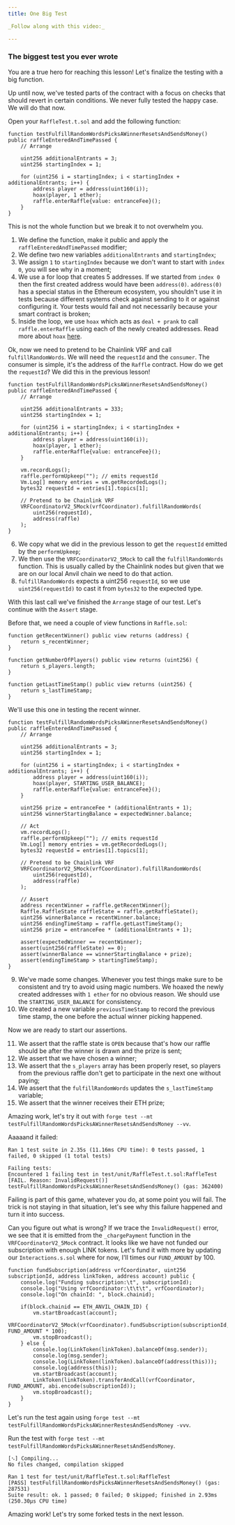 ```yaml
---
title: One Big Test

_Follow along with this video:_

---
```


### The biggest test you ever wrote

You are a true hero for reaching this lesson! Let's finalize the testing with a big function.

Up until now, we've tested parts of the contract with a focus on checks that should revert in certain conditions. We never fully tested the happy case. We will do that now.

Open your `RaffleTest.t.sol` and add the following function:

```solidity
function testFulfillRandomWordsPicksAWinnerResetsAndSendsMoney() public raffleEnteredAndTimePassed {
    // Arrange

    uint256 additionalEntrants = 3;
    uint256 startingIndex = 1;

    for (uint256 i = startingIndex; i < startingIndex + additionalEntrants; i++) {
        address player = address(uint160(i));
        hoax(player, 1 ether);
        raffle.enterRaffle{value: entranceFee}();
    }
}
```

This is not the whole function but we break it to not overwhelm you.

1. We define the function, make it public and apply the `raffleEnteredAndTimePassed` modifier;
2. We define two new variables `additionalEntrants` and `startingIndex`;
3. We assign `1` to `startingIndex` because we don't want to start with `index 0`, you will see why in a moment;
4. We use a for loop that creates 5 addresses. If we started from `index 0` then the first created address would have been `address(0)`. `address(0)` has a special status in the Ethereum ecosystem, you shouldn't use it in tests because different systems check against sending to it or against configuring it. Your tests would fail and not necessarily because your smart contract is broken;
5. Inside the loop, we use `hoax` which acts as `deal + prank` to call `raffle.enterRaffle` using each of the newly created addresses. Read more about `hoax` [here](https://book.getfoundry.sh/reference/forge-std/hoax?highlight=hoax#hoax).

Ok, now we need to pretend to be Chainlink VRF and call `fulfillRandomWords`. We will need the `requestId` and the `consumer`. The consumer is simple, it's the address of the `Raffle` contract. How do we get the `requestId`? We did this in the previous lesson!

```solidity
function testFulfillRandomWordsPicksAWinnerResetsAndSendsMoney() public raffleEnteredAndTimePassed {
    // Arrange

    uint256 additionalEntrants = 333;
    uint256 startingIndex = 1;

    for (uint256 i = startingIndex; i < startingIndex + additionalEntrants; i++) {
        address player = address(uint160(i));
        hoax(player, 1 ether);
        raffle.enterRaffle{value: entranceFee}();
    }

    vm.recordLogs();
    raffle.performUpkeep(""); // emits requestId
    Vm.Log[] memory entries = vm.getRecordedLogs();
    bytes32 requestId = entries[1].topics[1];

    // Pretend to be Chainlink VRF
    VRFCoordinatorV2_5Mock(vrfCoordinator).fulfillRandomWords(
        uint256(requestId),
        address(raffle)
    );
}
```
6. We copy what we did in the previous lesson to get the `requestId` emitted by the `performUpkeep`;
7. We then use the `VRFCoordinatorV2_5Mock` to call the `fulfillRandomWords` function. This is usually called by the Chainlink nodes but given that we are on our local Anvil chain we need to do that action.
8. `fulfillRandomWords` expects a uint256 `requestId`, so we use `uint256(requestId)` to cast it from `bytes32` to the expected type.

With this last call we've finished the `Arrange` stage of our test. Let's continue with the `Assert` stage.

Before that, we need a couple of view functions in `Raffle.sol`:

```solidity
function getRecentWinner() public view returns (address) {
    return s_recentWinner;
}

function getNumberOfPlayers() public view returns (uint256) {
    return s_players.length;
}

function getLastTimeStamp() public view returns (uint256) {
    return s_lastTimeStamp;
}
```

We'll use this one in testing the recent winner.


```solidity
function testFulfillRandomWordsPicksAWinnerResetsAndSendsMoney() public raffleEnteredAndTimePassed {
    // Arrange

    uint256 additionalEntrants = 3;
    uint256 startingIndex = 1;

    for (uint256 i = startingIndex; i < startingIndex + additionalEntrants; i++) {
        address player = address(uint160(i));
        hoax(player, STARTING_USER_BALANCE);
        raffle.enterRaffle{value: entranceFee}();
    }

    uint256 prize = entranceFee * (additionalEntrants + 1);
    uint256 winnerStartingBalance = expectedWinner.balance;

    // Act
    vm.recordLogs();
    raffle.performUpkeep(""); // emits requestId
    Vm.Log[] memory entries = vm.getRecordedLogs();
    bytes32 requestId = entries[1].topics[1];

    // Pretend to be Chainlink VRF
    VRFCoordinatorV2_5Mock(vrfCoordinator).fulfillRandomWords(
        uint256(requestId),
        address(raffle)
    );

    // Assert
    address recentWinner = raffle.getRecentWinner();
    Raffle.RaffleState raffleState = raffle.getRaffleState();
    uint256 winnerBalance = recentWinner.balance;
    uint256 endingTimeStamp = raffle.getLastTimeStamp();
    uint256 prize = entranceFee * (additionalEntrants + 1);

    assert(expectedWinner == recentWinner);
    assert(uint256(raffleState) == 0);
    assert(winnerBalance == winnerStartingBalance + prize);
    assert(endingTimeStamp > startingTimeStamp);
}
```

9. We've made some changes. Whenever you test things make sure to be consistent and try to avoid using magic numbers. We hoaxed the newly created addresses with `1 ether` for no obvious reason. We should use the `STARTING_USER_BALANCE` for consistency.
10. We created a new variable `previousTimeStamp` to record the previous time stamp, the one before the actual winner picking happened.

Now we are ready to start our assertions.

11. We assert that the raffle state is `OPEN` because that's how our raffle should be after the winner is drawn and the prize is sent;
12. We assert that we have chosen a winner;
13. We assert that the `s_players` array has been properly reset, so players from the previous raffle don't get to participate in the next one without paying;
14. We assert that the `fulfillRandomWords` updates the `s_lastTimeStamp` variable;
15. We assert that the winner receives their ETH prize;
 
Amazing work, let's try it out with `forge test --mt testFulfillRandomWordsPicksAWinnerResetsAndSendsMoney --vv`.

Aaaaand it failed:

```
Ran 1 test suite in 2.35s (11.16ms CPU time): 0 tests passed, 1 failed, 0 skipped (1 total tests)

Failing tests:
Encountered 1 failing test in test/unit/RaffleTest.t.sol:RaffleTest
[FAIL. Reason: InvalidRequest()] testFulfillRandomWordsPicksAWinnerResetsAndSendsMoney() (gas: 362400)
```

Failing is part of this game, whatever you do, at some point you will fail. The trick is not staying in that situation, let's see why this failure happened and turn it into success.

Can you figure out what is wrong?
If we trace the `InvalidRequest()` error, we see that it is emitted from the
`_chargePayment` function in the `VRFCoordinatorV2_5Mock` contract. It looks
like we have not funded our subscription with enough LINK tokens. Let's fund it
with more by updating our `Interactions.s.sol` where for now, I'll times our
`FUND_AMOUNT` by 100.

```solidity
function fundSubscription(address vrfCoordinator, uint256 subscriptionId, address linkToken, address account) public {
    console.log("Funding subscription:\t", subscriptionId);
    console.log("Using vrfCoordinator:\t\t\t", vrfCoordinator);
    console.log("On chainId: ", block.chainid);

    if(block.chainid == ETH_ANVIL_CHAIN_ID) {
        vm.startBroadcast(account);
        VRFCoordinatorV2_5Mock(vrfCoordinator).fundSubscription(subscriptionId, FUND_AMOUNT * 100);
        vm.stopBroadcast();
    } else {
        console.log(LinkToken(linkToken).balanceOf(msg.sender));
        console.log(msg.sender);
        console.log(LinkToken(linkToken).balanceOf(address(this)));
        console.log(address(this));
        vm.startBroadcast(account);
        LinkToken(linkToken).transferAndCall(vrfCoordinator, FUND_AMOUNT, abi.encode(subscriptionId));
        vm.stopBroadcast();
    }
}
```

Let's run the test again using `forge test --mt testFulfillRandomWordsPicksAWinnerRestesAndSendsMoney -vvv`.

Run the test with `forge test --mt testFulfillRandomWordsPicksAWinnerResetsAndSendsMoney`.

```
[⠢] Compiling...
No files changed, compilation skipped

Ran 1 test for test/unit/RaffleTest.t.sol:RaffleTest
[PASS] testFulfillRandomWordsPicksAWinnerResetsAndSendsMoney() (gas: 287531)
Suite result: ok. 1 passed; 0 failed; 0 skipped; finished in 2.93ms (250.30µs CPU time)
```

Amazing work! Let's try some forked tests in the next lesson.
